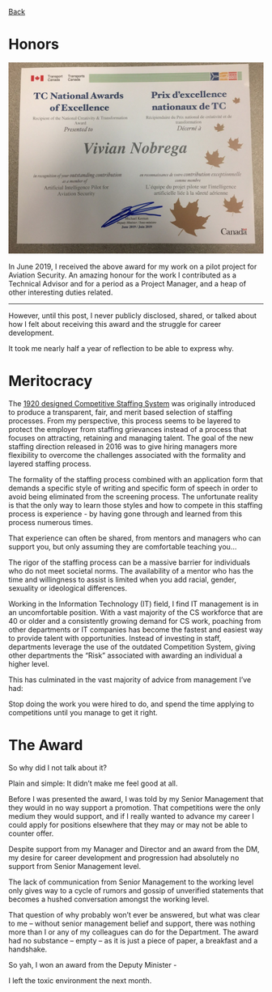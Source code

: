 [Back](../)
 
# Honors
 
![TC National Awards of Excellence - Presented to Vivian Nobrega](award-tc.jpg "TC National Awards of Excellence - Presented to Vivian Nobrega")
 
In June 2019, I received the above award for my work on a pilot project for Aviation Security. An amazing honour for the work I contributed as a Technical Advisor and for a period as a Project Manager, and a heap of other interesting duties related.
 
---
 
However, until this post, I never publicly disclosed, shared, or talked about how I felt about receiving this award and the struggle for career development.
 
It took me nearly half a year of reflection to be able to express why.
 
# Meritocracy
 
The [1920 designed Competitive Staffing System](https://www.canada.ca/en/public-service-commission/services/publications/publications/100-years-public-service-commission-canada-1908-2008.html#toc6.0) was originally introduced to produce a transparent, fair, and merit based selection of staffing processes. From my perspective, this process seems to be layered to protect the employer from staffing grievances instead of a process that focuses on attracting, retaining and managing talent. The goal of the new staffing direction released in 2016 was to give hiring managers more flexibility to overcome the challenges associated with the formality and layered staffing process.
 
The formality of the staffing process combined with an application form that demands a specific style of writing and specific form of speech in order to avoid being eliminated from the screening process. The unfortunate reality is that the only way to learn those styles and how to compete in this staffing process is experience - by having gone through and learned from this process numerous times. 
 
That experience can often be shared, from mentors and managers who can support you, but only assuming they are comfortable teaching you...
 
The rigor of the staffing process can be a massive barrier for individuals who do not meet societal norms. The availability of a mentor who has the time and willingness to assist is limited when you add racial, gender, sexuality or ideological differences.
 
Working in the Information Technology (IT) field, I find IT management is in an uncomfortable position. With a vast majority of the CS workforce that are 40 or older and a consistently growing demand for CS work, poaching from other departments or IT companies has become the fastest and easiest way to provide talent with opportunities. Instead of investing in staff, departments leverage the use of the outdated Competition System, giving other departments the “Risk” associated with awarding an individual a higher level.
 
This has culminated in the vast majority of advice from management I’ve had:
 
Stop doing the work you were hired to do, and spend the time applying to competitions until you manage to get it right.
 
# The Award
 
So why did I not talk about it?
 
Plain and simple: It didn’t make me feel good at all.
 
Before I was presented the award, I was told by my Senior Management that they would in no way support a promotion. That competitions were the only medium they would support, and if I really wanted to advance my career I could apply for positions elsewhere that they may or may not be able to counter offer.
 
Despite support from my Manager and Director and an award from the DM, my desire for career development and progression had absolutely no support from Senior Management level.
 
The lack of communication from Senior Management to the working level only gives way to a cycle of rumors and gossip of unverified statements that becomes a hushed conversation amongst the working level.
 
That question of why probably won’t ever be answered, but what was clear to me – without senior management belief and support, there was nothing more than I or any of my colleagues can do for the Department. The award had no substance – empty – as it is just a piece of paper, a breakfast and a handshake.
 
So yah, I won an award from the Deputy Minister -
 
I left the toxic environment the next month.
